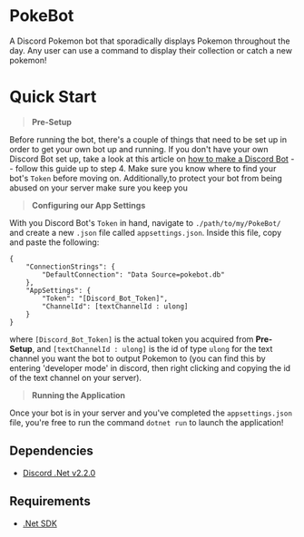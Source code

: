 # PokeBot
A Discord Pokemon bot that sporadically displays Pokemon throughout the day. Any user can use a command to display their collection or catch a new pokemon!

# Quick Start
> **Pre-Setup**

Before running the bot, there's a couple of things that need to be set up in order to get your own bot up and running. If you don't have your own
Discord Bot set up, take a look at this article on [how to make a Discord Bot](https://www.digitaltrends.com/gaming/how-to-make-a-discord-bot/) -- follow this guide up to
step 4. Make sure you know where to find your bot's `Token` before moving on. Additionally,to protect your bot from being abused on your server make sure you keep you


> **Configuring our App Settings**

With you Discord Bot's `Token` in hand, navigate to `./path/to/my/PokeBot/` and create a new `.json` file called `appsettings.json`.
Inside this file, copy and paste the following:

```
{
    "ConnectionStrings": {
        "DefaultConnection": "Data Source=pokebot.db"
    },
    "AppSettings": {
        "Token": "[Discord_Bot_Token]",
        "ChannelId": [textChannelId : ulong]
    }
}
```

where `[Discord_Bot_Token]` is the actual token you acquired from **Pre-Setup**, and `[textChannelId : ulong]` is the id of type `ulong` for 
the text channel you want the bot to output Pokemon to (you can find this by entering 'developer mode' in discord, then right clicking and copying the id of the
text channel on your server).

> **Running the Application**

Once your bot is in your server and you've completed the `appsettings.json` file, you're free to run the command `dotnet run` to launch the application!

## Dependencies
- [Discord .Net v2.2.0](https://github.com/discord-net/Discord.Net)

## Requirements
- [.Net SDK](https://dotnet.microsoft.com/download)

